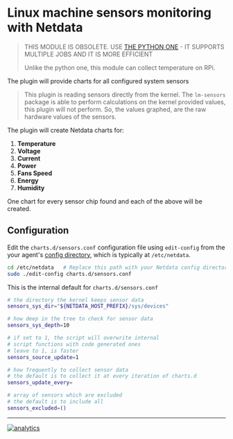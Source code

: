 <!--
---
title: "Linux machine sensors monitoring with Netdata"
custom_edit_url: https://github.com/netdata/netdata/edit/master/collectors/charts.d.plugin/sensors/README.md
---
-->

# Linux machine sensors monitoring with Netdata

> THIS MODULE IS OBSOLETE.
> USE [THE PYTHON ONE](../../python.d.plugin/sensors) - IT SUPPORTS MULTIPLE JOBS AND IT IS MORE EFFICIENT
>
> Unlike the python one, this module can collect temperature on RPi.

The plugin will provide charts for all configured system sensors

> This plugin is reading sensors directly from the kernel.
> The `lm-sensors` package is able to perform calculations on the
> kernel provided values, this plugin will not perform.
> So, the values graphed, are the raw hardware values of the sensors.

The plugin will create Netdata charts for:

1.  **Temperature**
2.  **Voltage**
3.  **Current**
4.  **Power**
5.  **Fans Speed**
6.  **Energy**
7.  **Humidity**

One chart for every sensor chip found and each of the above will be created.

## Configuration

Edit the `charts.d/sensors.conf` configuration file using `edit-config` from the your agent's [config
directory](/docs/step-by-step/step-04.md#find-your-netdataconf-file), which is typically at `/etc/netdata`.

```bash
cd /etc/netdata   # Replace this path with your Netdata config directory, if different
sudo ./edit-config charts.d/sensors.conf
```

This is the internal default for `charts.d/sensors.conf`

```sh
# the directory the kernel keeps sensor data
sensors_sys_dir="${NETDATA_HOST_PREFIX}/sys/devices"

# how deep in the tree to check for sensor data
sensors_sys_depth=10

# if set to 1, the script will overwrite internal
# script functions with code generated ones
# leave to 1, is faster
sensors_source_update=1

# how frequently to collect sensor data
# the default is to collect it at every iteration of charts.d
sensors_update_every=

# array of sensors which are excluded
# the default is to include all
sensors_excluded=()
```

---

[![analytics](https://www.google-analytics.com/collect?v=1&aip=1&t=pageview&_s=1&ds=github&dr=https%3A%2F%2Fgithub.com%2Fnetdata%2Fnetdata&dl=https%3A%2F%2Fmy-netdata.io%2Fgithub%2Fcollectors%2Fcharts.d.plugin%2Fsensors%2FREADME&_u=MAC~&cid=5792dfd7-8dc4-476b-af31-da2fdb9f93d2&tid=UA-64295674-3)](<>)
